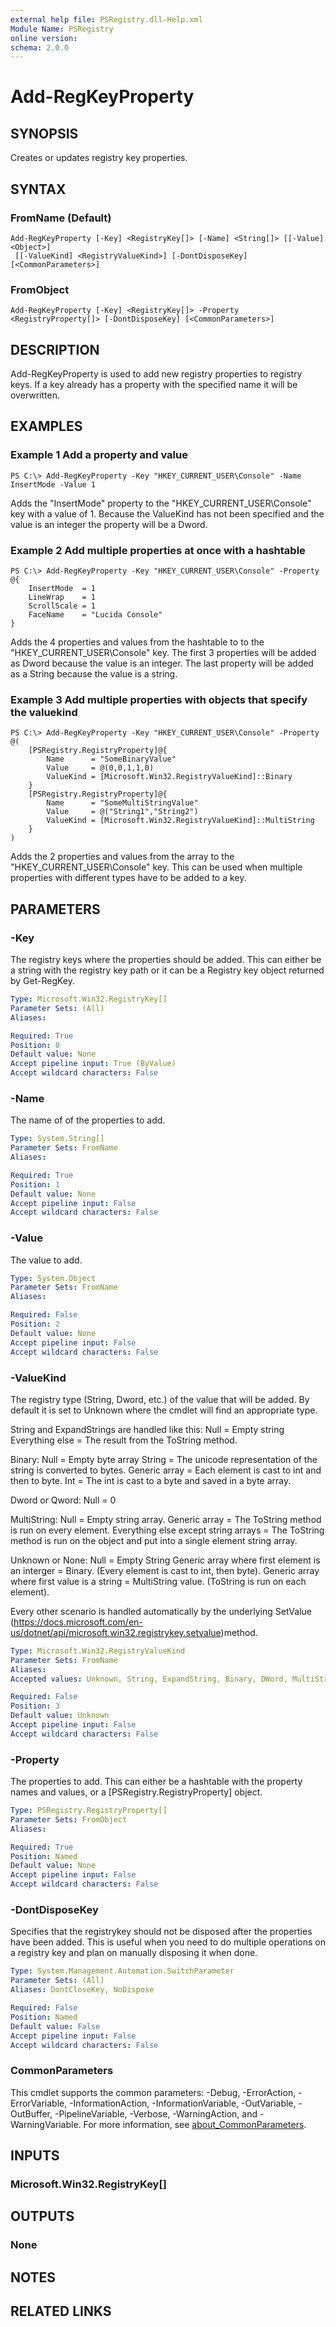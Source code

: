 ```yaml
---
external help file: PSRegistry.dll-Help.xml
Module Name: PSRegistry
online version:
schema: 2.0.0
---
```


# Add-RegKeyProperty

## SYNOPSIS
Creates or updates registry key properties.

## SYNTAX

### FromName (Default)
```
Add-RegKeyProperty [-Key] <RegistryKey[]> [-Name] <String[]> [[-Value] <Object>]
 [[-ValueKind] <RegistryValueKind>] [-DontDisposeKey] [<CommonParameters>]
```

### FromObject
```
Add-RegKeyProperty [-Key] <RegistryKey[]> -Property <RegistryProperty[]> [-DontDisposeKey] [<CommonParameters>]
```

## DESCRIPTION
Add-RegKeyProperty is used to add new registry properties to registry keys.
If a key already has a property with the specified name it will be overwritten.

## EXAMPLES

### Example 1 Add a property and value
```
PS C:\> Add-RegKeyProperty -Key "HKEY_CURRENT_USER\Console" -Name InsertMode -Value 1
```

Adds the "InsertMode" property to the "HKEY_CURRENT_USER\Console" key with a value of 1.
Because the ValueKind has not been specified and the value is an integer the property will be a Dword.

### Example 2 Add multiple properties at once with a hashtable
```
PS C:\> Add-RegKeyProperty -Key "HKEY_CURRENT_USER\Console" -Property @{
    InsertMode  = 1
    LineWrap    = 1
    ScrollScale = 1
    FaceName    = "Lucida Console"
}
```

Adds the 4 properties and values from the hashtable to to the "HKEY_CURRENT_USER\Console" key.
The first 3 properties will be added as Dword because the value is an integer.
The last property will be added as a String because the value is a string.

### Example 3 Add multiple properties with objects that specify the valuekind
```
PS C:\> Add-RegKeyProperty -Key "HKEY_CURRENT_USER\Console" -Property @(
    [PSRegistry.RegistryProperty]@{
        Name      = "SomeBinaryValue"
        Value     = @(0,0,1,1,0)
        ValueKind = [Microsoft.Win32.RegistryValueKind]::Binary
    }
    [PSRegistry.RegistryProperty]@{
        Name      = "SomeMultiStringValue"
        Value     = @("String1","String2")
        ValueKind = [Microsoft.Win32.RegistryValueKind]::MultiString
    }
)
```

Adds the 2 properties and values from the array to the "HKEY_CURRENT_USER\Console" key.
This can be used when multiple properties with different types have to be added to a key.

## PARAMETERS

### -Key
The registry keys where the properties should be added.
This can either be a string with the registry key path or it can be a Registry key object returned by Get-RegKey.

```yaml
Type: Microsoft.Win32.RegistryKey[]
Parameter Sets: (All)
Aliases:

Required: True
Position: 0
Default value: None
Accept pipeline input: True (ByValue)
Accept wildcard characters: False
```

### -Name
The name of of the properties to add.

```yaml
Type: System.String[]
Parameter Sets: FromName
Aliases:

Required: True
Position: 1
Default value: None
Accept pipeline input: False
Accept wildcard characters: False
```

### -Value
The value to add.

```yaml
Type: System.Object
Parameter Sets: FromName
Aliases:

Required: False
Position: 2
Default value: None
Accept pipeline input: False
Accept wildcard characters: False
```

### -ValueKind
The registry type (String, Dword, etc.) of the value that will be added.
By default it is set to Unknown where the cmdlet will find an appropriate type.

String and ExpandStrings are handled like this:
Null = Empty string
Everything else = The result from the ToString method.

Binary:
Null = Empty byte array
String = The unicode representation of the string is converted to bytes.
Generic array = Each element is cast to int and then to byte.
Int = The int is cast to a byte and saved in a byte array.

Dword or Qword:
Null = 0

MultiString:
Null = Empty string array.
Generic array = The ToString method is run on every element.
Everything else except string arrays = The ToString method is run on the object and put into a single element string array.

Unknown or None:
Null = Empty String
Generic array where first element is an interger = Binary.
(Every element is cast to int, then byte).
Generic array where first value is a string = MultiString value.
(ToString is run on each element).

Every other scenario is handled automatically by the underlying SetValue (https://docs.microsoft.com/en-us/dotnet/api/microsoft.win32.registrykey.setvalue)method.

```yaml
Type: Microsoft.Win32.RegistryValueKind
Parameter Sets: FromName
Aliases:
Accepted values: Unknown, String, ExpandString, Binary, DWord, MultiString, QWord, None

Required: False
Position: 3
Default value: Unknown
Accept pipeline input: False
Accept wildcard characters: False
```

### -Property
The properties to add.
This can either be a hashtable with the property names and values, or a \[PSRegistry.RegistryProperty\] object.

```yaml
Type: PSRegistry.RegistryProperty[]
Parameter Sets: FromObject
Aliases:

Required: True
Position: Named
Default value: None
Accept pipeline input: False
Accept wildcard characters: False
```

### -DontDisposeKey
Specifies that the registrykey should not be disposed after the properties have been added.
This is useful when you need to do multiple operations on a registry key and plan on manually disposing it when done.

```yaml
Type: System.Management.Automation.SwitchParameter
Parameter Sets: (All)
Aliases: DontCloseKey, NoDispose

Required: False
Position: Named
Default value: False
Accept pipeline input: False
Accept wildcard characters: False
```

### CommonParameters
This cmdlet supports the common parameters: -Debug, -ErrorAction, -ErrorVariable, -InformationAction, -InformationVariable, -OutVariable, -OutBuffer, -PipelineVariable, -Verbose, -WarningAction, and -WarningVariable. For more information, see [about_CommonParameters](http://go.microsoft.com/fwlink/?LinkID=113216).

## INPUTS

### Microsoft.Win32.RegistryKey[]
## OUTPUTS

### None
## NOTES

## RELATED LINKS
